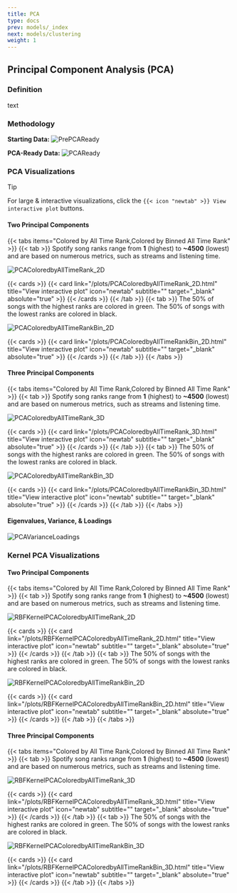 ```yaml
---
title: PCA
type: docs
prev: models/_index
next: models/clustering
weight: 1
---
```


## Principal Component Analysis (PCA)

### Definition

text

### Methodology

**Starting Data:**
![PrePCAReady](/images/pca/PrePCAReady.png)

**PCA-Ready Data:**
![PCAReady](/images/pca/PCAReady.png)

### PCA Visualizations

>[!TIP]
>For large & interactive visualizations, click the `{{< icon "newtab" >}} View interactive plot` buttons.

#### Two Principal Components

{{< tabs items="Colored by All Time Rank,Colored by Binned All Time Rank" >}}
  {{< tab >}}
  Spotify song ranks range from **1** (highest) to **~4500** (lowest) and are based on numerous metrics, such as streams and listening time.

  ![PCAColoredbyAllTimeRank_2D](/images/pca/PCAColoredbyAllTimeRank_2D.png)

  {{< cards >}}
    {{< card link="/plots/PCAColoredbyAllTimeRank_2D.html" title="View interactive plot" icon="newtab" subtitle="" target="_blank" absolute="true" >}}
  {{< /cards >}}
  {{< /tab >}}
  {{< tab >}}
  The 50% of songs with the highest ranks are colored in green. The 50% of songs with the lowest ranks are colored in black.

  ![PCAColoredbyAllTimeRankBin_2D](/images/pca/PCAColoredbyAllTimeRankBin_2D.png)

  {{< cards >}}
    {{< card link="/plots/PCAColoredbyAllTimeRankBin_2D.html" title="View interactive plot" icon="newtab" subtitle="" target="_blank" absolute="true" >}}
  {{< /cards >}}
  {{< /tab >}}
{{< /tabs >}}

#### Three Principal Components

{{< tabs items="Colored by All Time Rank,Colored by Binned All Time Rank" >}}
  {{< tab >}}
  Spotify song ranks range from **1** (highest) to **~4500** (lowest) and are based on numerous metrics, such as streams and listening time.

  ![PCAColoredbyAllTimeRank_3D](/images/pca/PCAColoredbyAllTimeRank_3D.png)

  {{< cards >}}
    {{< card link="/plots/PCAColoredbyAllTimeRank_3D.html" title="View interactive plot" icon="newtab" subtitle="" target="_blank" absolute="true" >}}
  {{< /cards >}}
  {{< /tab >}}
  {{< tab >}}
  The 50% of songs with the highest ranks are colored in green. The 50% of songs with the lowest ranks are colored in black.

  ![PCAColoredbyAllTimeRankBin_3D](/images/pca/PCAColoredbyAllTimeRankBin_3D.png)

  {{< cards >}}
    {{< card link="/plots/PCAColoredbyAllTimeRankBin_3D.html" title="View interactive plot" icon="newtab" subtitle="" target="_blank" absolute="true" >}}
  {{< /cards >}}
  {{< /tab >}}
{{< /tabs >}}

#### Eigenvalues, Variance, & Loadings

![PCAVarianceLoadings](/images/pca/PCAVarianceLoadings.png)

### Kernel PCA Visualizations

#### Two Principal Components

{{< tabs items="Colored by All Time Rank,Colored by Binned All Time Rank" >}}
  {{< tab >}}
  Spotify song ranks range from **1** (highest) to **~4500** (lowest) and are based on numerous metrics, such as streams and listening time.

  ![RBFKernelPCAColoredbyAllTimeRank_2D](/images/pca/RBFKernelPCAColoredbyAllTimeRank_2D.png)

  {{< cards >}}
    {{< card link="/plots/RBFKernelPCAColoredbyAllTimeRank_2D.html" title="View interactive plot" icon="newtab" subtitle="" target="_blank" absolute="true" >}}
  {{< /cards >}}
  {{< /tab >}}
  {{< tab >}}
  The 50% of songs with the highest ranks are colored in green. The 50% of songs with the lowest ranks are colored in black.

  ![RBFKernelPCAColoredbyAllTimeRankBin_2D](/images/pca/RBFKernelPCAColoredbyAllTimeRankBin_2D.png)

  {{< cards >}}
    {{< card link="/plots/RBFKernelPCAColoredbyAllTimeRankBin_2D.html" title="View interactive plot" icon="newtab" subtitle="" target="_blank" absolute="true" >}}
  {{< /cards >}}
  {{< /tab >}}
{{< /tabs >}}

#### Three Principal Components

{{< tabs items="Colored by All Time Rank,Colored by Binned All Time Rank" >}}
  {{< tab >}}
  Spotify song ranks range from **1** (highest) to **~4500** (lowest) and are based on numerous metrics, such as streams and listening time.

  ![RBFKernelPCAColoredbyAllTimeRank_3D](/images/pca/RBFKernelPCAColoredbyAllTimeRank_3D.png)

  {{< cards >}}
    {{< card link="/plots/RBFKernelPCAColoredbyAllTimeRank_3D.html" title="View interactive plot" icon="newtab" subtitle="" target="_blank" absolute="true" >}}
  {{< /cards >}}
  {{< /tab >}}
  {{< tab >}}
  The 50% of songs with the highest ranks are colored in green. The 50% of songs with the lowest ranks are colored in black.

  ![RBFKernelPCAColoredbyAllTimeRankBin_3D](/images/pca/RBFKernelPCAColoredbyAllTimeRankBin_3D.png)

  {{< cards >}}
    {{< card link="/plots/RBFKernelPCAColoredbyAllTimeRankBin_3D.html" title="View interactive plot" icon="newtab" subtitle="" target="_blank" absolute="true" >}}
  {{< /cards >}}
  {{< /tab >}}
{{< /tabs >}}